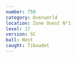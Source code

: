 ```yaml
---
number: 750
category: Overworld
location: Zone Ouest N°1
level: 17
version: SC
ball: Nest
caught: Tiboudet
---
```

